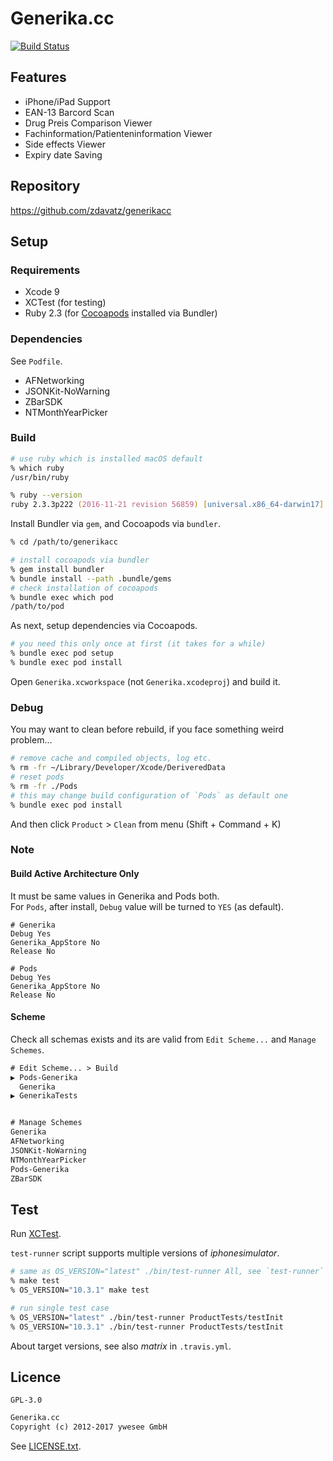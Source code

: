 # Generika.cc

[![Build Status](
https://travis-ci.org/zdavatz/generikacc.svg?branch=master)](
https://travis-ci.org/zdavatz/generikacc)

## Features

* iPhone/iPad Support
* EAN-13 Barcord Scan
* Drug Preis Comparison Viewer
* Fachinformation/Patienteninformation Viewer
* Side effects Viewer
* Expiry date Saving


## Repository

https://github.com/zdavatz/generikacc


## Setup

### Requirements

* Xcode 9
* XCTest (for testing)
* Ruby 2.3 (for [Cocoapods](https://cocoapods.org/) installed via Bundler)

### Dependencies

See `Podfile`.

* AFNetworking
* JSONKit-NoWarning
* ZBarSDK
* NTMonthYearPicker

### Build

```zsh
# use ruby which is installed macOS default
% which ruby
/usr/bin/ruby

% ruby --version
ruby 2.3.3p222 (2016-11-21 revision 56859) [universal.x86_64-darwin17]
```

Install Bundler via `gem`, and Cocoapods via `bundler`.

```zsh
% cd /path/to/generikacc

# install cocoapods via bundler
% gem install bundler
% bundle install --path .bundle/gems
# check installation of cocoapods
% bundle exec which pod
/path/to/pod
```

As next, setup dependencies via Cocoapods.

```zsh
# you need this only once at first (it takes for a while)
% bundle exec pod setup
% bundle exec pod install
```

Open `Generika.xcworkspace` (not `Generika.xcodeproj`) and build it.

### Debug

You may want to clean before rebuild, if you face something weird problem...

```zsh
# remove cache and compiled objects, log etc.
% rm -fr ~/Library/Developer/Xcode/DeriveredData
# reset pods
% rm -fr ./Pods
# this may change build configuration of `Pods` as default one
% bundle exec pod install
```

And then click `Product` > `Clean` from menu (Shift + Command + K)


### Note

#### Build Active Architecture Only

It must be same values in Generika and Pods both.  
For `Pods`, after install, `Debug` value will be turned to `YES` (as default).

```
# Generika
Debug Yes
Generika_AppStore No
Release No

# Pods
Debug Yes
Generika_AppStore No
Release No
```

#### Scheme

Check all schemas exists and its are valid from `Edit Scheme...` and
`Manage Schemes`.

```txt
# Edit Scheme... > Build
▶ Pods-Generika
  Generika
▶ GenerikaTests


# Manage Schemes
Generika
AFNetworking
JSONKit-NoWarning
NTMonthYearPicker
Pods-Generika
ZBarSDK
```

## Test

Run [XCTest](https://developer.apple.com/documentation/xctest?language=objc).

`test-runner` script supports multiple versions of _iphonesimulator_.

```zsh
# same as OS_VERSION="latest" ./bin/test-runner All, see `test-runner` script
% make test
% OS_VERSION="10.3.1" make test

# run single test case
% OS_VERSION="latest" ./bin/test-runner ProductTests/testInit
% OS_VERSION="10.3.1" ./bin/test-runner ProductTests/testInit
```

About target versions, see also _matrix_ in `.travis.yml`.


## Licence

`GPL-3.0`

```txt
Generika.cc
Copyright (c) 2012-2017 ywesee GmbH
```

See [LICENSE.txt](LICENCE).
